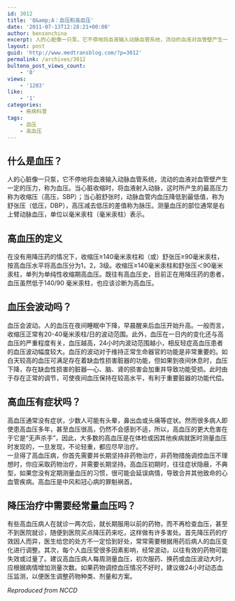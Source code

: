 ```yaml
---
id: 3012
title: 'Q&amp;A：血压和高血压'
date: '2011-07-13T12:28:21+00:00'
author: bensonchina
excerpt: 人的心脏像一只泵，它不停地将血液输入动脉血管系统，流动的血液对血管壁产生一定的压力，称为血压。
layout: post
guid: 'http://www.medtransblog.com/?p=3012'
permalink: /archives/3012
bulteno_post_views_count:
    - '0'
views:
    - '1203'
like:
    - '1'
categories:
    - 疾病科普
tags:
    - 血压
    - 高血压
---
```


## 什么是血压？

人的心脏像一只泵，它不停地将血液输入动脉血管系统，流动的血液对血管壁产生一定的压力，称为血压。当心脏收缩时，将血液射入动脉，这时所产生的最高压力称为收缩压（高压，SBP）；当心脏舒张时，动脉血管内血压降低到最低值，称为舒张压（低压，DBP），高压减去低压的差值称为脉压。测量血压的部位通常是右上臂动脉血压，单位以毫米汞柱（毫米汞柱）表示。

## 高血压的定义

在没有用降压药的情况下，收缩压≥140毫米汞柱和（或）舒张压≥90毫米汞柱，按高血压水平将高血压分为1，2，3级。收缩压≥140毫米汞柱和舒张压＜90毫米汞柱，单列为单纯性收缩期高血压。既往有高血压史，目前正在用降压药的患者，血压虽然低于140/90 毫米汞柱，也应该诊断为高血压。

## 血压会波动吗？

血压会波动。人的血压在夜间睡眠中下降，早晨醒来后血压开始升高。一般而言，收缩压正常有20-40毫米汞柱/日的波动范围。此外，血压在一日内的变化还与高血压的严重程度有关，血压越高，24小时内波动范围越小，相反轻症高血压患者的血压波动幅度较大。血压的波动对于维持正常生命器官的功能是非常重要的。如白天较高的血压可满足存在着缺血性损害脏器的功能，但如果到夜间休息时，血压下降，存在缺血性损害的脏器—心、脑、肾的损害会加重并导致功能受损。此时由于存在正常的调节，可使夜间血压保持在较高水平，有利于重要脏器的功能代偿。

## 高血压有症状吗？

高血压通常没有症状，少数人可能有头晕，鼻出血或头痛等症状。然而很多病人即使患高血压多年，甚至血压很高，仍然不会感到不适，所以，高血压的更大危害在于它是“无声杀手”，因此，大多数的高血压是在体检或因其他疾病就医时测量血压时发现的，一旦发现，不论轻重，都应尽早治疗。  
一旦得了高血压病，你首先需要并长期坚持非药物治疗，非药物措施调控血压不理想时，你应采取药物治疗，并需要长期坚持。高血压初期时，往往症状隐蔽，不典型，如果您没有定期测量血压的习惯，很可能会延误病情，导致合并其他致命的心血管疾病。高血压是中风和冠心病的罪魁祸首。

## 降压治疗中需要经常量血压吗？

有些高血压病人在就诊一两次后，就长期服用以前的药物，而不再检查血压，甚至不到医院就诊，随便到医院买点降压药来吃，这样做有许多害处。首先降压药的疗效因人而异，医生给您的处方不一定恰到好处，常常需要根据用药后病人的血压变化进行调整。其次，每个人血压受很多因素影响，经常波动，以往有效的药物可能失效或过量了。建议高血压病人每周测量血压，初次服药、换药或血压波动大时，应根据病情增加测量次数。如果药物调控血压情况不好时，建议做24小时动态血压监测，以便医生调整药物种类、剂量和方案。

*Reproduced from NCCD*